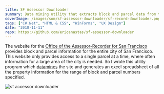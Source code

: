 ```yaml
---
title: SF Assessor Downloader
summary: Data mining utility that extracts block and parcel data from the SF Assessor website
coverImage: /images/som/sf-assessor-downloader/sf-record-downloader.png
tags: ["C#.Net", "HTML & CSS", "WinForms", "UX Design"]
date: "2010-11-11"
repo: https://github.com/ericanastas/sf-assessor-downloader
---
```


The website for the [Office of the Assessor-Recorder for San Francisco](http://www.sfassessor.org/) provides block and parcel information for the entire city of San Francisco. This website only provides access to a single parcel at a time, where often information for a large area of the city is needed. So I wrote this utility program which [datamines](http://en.wikipedia.org/wiki/Data_mining) the site and generates an excel spreadsheet of all the property information for the range of block and parcel numbers specified.

![sf accessor downloader](/images/som/sf-assessor-downloader/sf-accessor-downloader.png)
